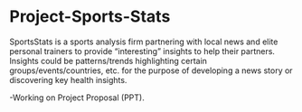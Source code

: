 # Project-Sports-Stats
SportsStats is a sports analysis firm partnering with local news and elite personal trainers to provide “interesting” insights to help their partners.  Insights could be patterns/trends highlighting certain groups/events/countries, etc. for the purpose of developing a news story or discovering key health insights.

-Working on Project Proposal (PPT).
